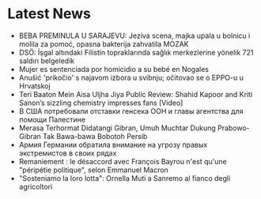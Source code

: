 # Latest News
-  BEBA PREMINULA U SARAJEVU: Jeziva scena, majka upala u bolnicu i molila za pomoć, opasna bakterija zahvatila MOZAK
-  DSÖ: İşgal altındaki Filistin topraklarında sağlık merkezlerine yönelik 721 saldırı belgeledik
-  Mujer es sentenciada por homicidio a su bebé en Nogales
-  Anušić 'prikočio' s najavom izbora u svibnju; očitovao se o EPPO-u u Hrvatskoj
-  Teri Baaton Mein Aisa Uljha Jiya Public Review: Shahid Kapoor and Kriti Sanon’s sizzling chemistry impresses fans [Video]
-  В США потребовали отставки генсека ООН и главы агентства для помощи Палестине
-  Merasa Terhormat Didatangi Gibran, Umuh Muchtar Dukung Prabowo-Gibran Tak Bawa-bawa Bobotoh Persib
-  Армия Германии обратила внимание на угрозу правых экстремистов в своих рядах
-  Remaniement : le désaccord avec François Bayrou n'est qu'une "péripétie politique", selon Emmanuel Macron
-  "Sosteniamo la loro lotta": Ornella Muti a Sanremo al fianco degli agricoltori
